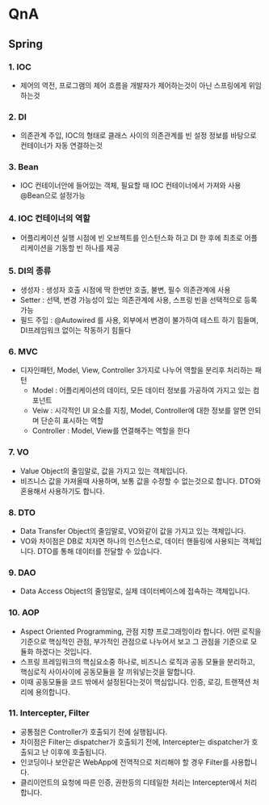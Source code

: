 # QnA

## Spring

### 1. IOC

- 제어의 역전, 프로그램의 제어 흐름을 개발자가 제어하는것이 아닌 스프링에게 위임하는것

### 2. DI

- 의존관계 주입, IOC의 형태로 클래스 사이의 의존관계를 빈 설정 정보를 바탕으로 컨테이너가 자동 연결하는것

### 3. Bean

- IOC 컨테이너안에 들어있는 객체, 필요할 때 IOC 컨테이너에서 가져와 사용 @Bean으로 설정가능

### 4. IOC 컨테이너의 역할

- 어플리케이션 실행 시점에 빈 오브젝트를 인스턴스화 하고 DI 한 후에 최초로 어플리케이션을 기동할 빈 하나를 제공

### 5. DI의 종류

- 생성자 : 생성자 호출 시점에 딱 한번만 호출, 불변, 필수 의존관계에 사용
- Setter : 선택, 변경 가능성이 있는 의존관계에 사용, 스프링 빈을 선택적으로 등록 가능
- 필드 주입 : @Autowired 를 사용, 외부에서 변경이 불가하여 테스트 하기 힘들며, DI프레임워크 없이는 작동하기 힘들다

### 6. MVC

- 디자인패턴, Model, View, Controller 3가지로 나누어 역할을 분리후 처리하는 패턴
    - Model : 어플리케이션의 데이터, 모든 데이터 정보를 가공하여 가지고 있는 컴포넌트
    - Veiw : 시각적인 UI 요소를 지칭, Model, Controller에 대한 정보를 알면 안되며 단순히 표시하는 역할
    - Controller : Model, View를 연결해주는 역할을 한다

### 7. VO

- Value Object의 줄임말로, 값을 가지고 있는 객체입니다.
- 비즈니스 값을 가져올때 사용하며, 보통 값을 수정할 수 없는것으로 합니다. DTO와 혼용해서 사용하기도 합니다.

### 8. DTO

- Data Transfer Object의 줄임말로, VO와같이 값을 가지고 있는 객체입니다.
- VO와 차이점은 DB로 치자면 하나의 인스턴스로, 데이터 핸들링에 사용되는 객체입니다. DTO를 통해 데이터를 전달할 수 있습니다.


### 9. DAO

- Data Access Object의 줄임말로, 실제 데이터베이스에 접속하는 객체입니다.


### 10. AOP

- Aspect Oriented Programming, 관점 지향 프로그래밍이라 합니다. 어떤 로직을 기준으로 핵심적인 관점, 부가적인 관점으로 나누어서 보고 그 관점을 기준으로 모듈화 하겠다는 것입니다.
- 스프링 프레임워크의 핵심요소중 하나로, 비즈니스 로직과 공동 모듈을 분리하고, 핵심로직 사이사이에 공동모듈을 잘 끼워넣는것을 말합니다.
- 이때 공동모듈을 코드 밖에서 설정된다는것이 핵심입니다. 인증, 로깅, 트랜잭션 처리에 용의합니다.

### 11. Intercepter, Filter

- 공통점은 Controller가 호출되기 전에 실행됩니다.
- 차이점은 Filter는 dispatcher가 호출되기 전에, Intercepter는 dispatcher가 호출되고 난 이후에 호출됩니다.
- 인코딩이나 보안같은 WebApp에 전역적으로 처리해야 할 경우 Filter를 사용합니다.
- 클리이언트의 요청에 따른 인증, 권한등의 디테일한 처리는 Intercepter에서 처리 합니다.
